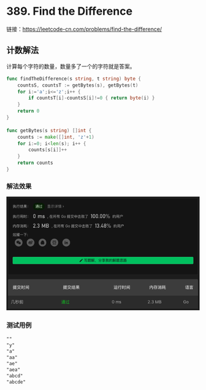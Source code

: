 # 389. Find the Difference

链接：https://leetcode-cn.com/problems/find-the-difference/

## 计数解法

计算每个字符的数量，数量多了一个的字符就是答案。

```go
func findTheDifference(s string, t string) byte {
    countsS, countsT := getBytes(s), getBytes(t)
    for i:='a';i<='z';i++ {
        if countsT[i]-countsS[i]!=0 { return byte(i) }
    }
    return 0
}

func getBytes(s string) []int {
    counts := make([]int, 'z'+1)
    for i:=0; i<len(s); i++ {
        counts[s[i]]++
    }
    return counts
}
```

### 解法效果

![389_find_the_difference](./img/389_find_the_difference.png)

### 测试用例

```
""
"y"
"a"
"aa"
"ae"
"aea"
"abcd"
"abcde"
```

